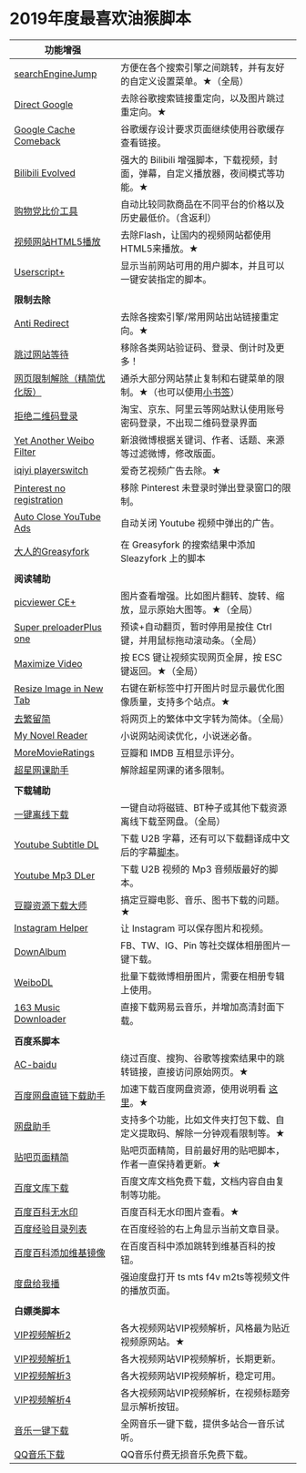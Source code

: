 # 2019年度最喜欢油猴脚本

| **功能增强**                                                 |                                                              |
| ------------------------------------------------------------ | ------------------------------------------------------------ |
|  [searchEngineJump](https://www.runningcheese.com/go?url=https://greasyfork.org/zh-CN/scripts/27752) | 方便在各个搜索引擎之间跳转，并有友好的自定义设置菜单。★（全局） |
|  [Direct Google](https://www.runningcheese.com/go?url=https://greasyfork.org/zh-CN/scripts/19210) | 去除谷歌搜索链接重定向，以及图片跳过重定向。★                |
|  [Google Cache Comeback](https://www.runningcheese.com/go?url=https://greasyfork.org/zh-CN/scripts/725) | 谷歌缓存设计要求页面继续使用谷歌缓存查看链接。               |
|  [Bilibili Evolved](https://www.runningcheese.com/go?url=https://greasyfork.org/zh-CN/scripts/373563) | 强大的 Bilibili 增强脚本，下载视频，封面，弹幕，自定义播放器，夜间模式等功能。★ |
|  [购物党比价工具](https://www.runningcheese.com/go?url=https://greasyfork.org/zh-CN/scripts/14466) | 自动比较同款商品在不同平台的价格以及历史最低价。（含返利）   |
|  [视频网站HTML5播放](https://www.runningcheese.com/go?url=https://greasyfork.org/zh-CN/scripts/30545) | 去除Flash，让国内的视频网站都使用HTML5来播放。★              |
|  [Userscript+](https://www.runningcheese.com/go?url=https://greasyfork.org/zh-CN/scripts/24508) | 显示当前网站可用的用户脚本，并且可以一键安装指定的脚本。     |
|                                                              |                                                              |
| **限制去除**                                                 |                                                              |
|  [Anti Redirect](https://www.runningcheese.com/go?url=https://greasyfork.org/zh-CN/scripts/11915-anti-redirect-typescript) | 去除各搜索引擎/常用网站出站链接重定向。★                     |
|  [跳过网站等待](https://www.runningcheese.com/go?url=https://greasyfork.org/zh-CN/scripts/2600) | 移除各类网站验证码、登录、倒计时及更多！                     |
|  [网页限制解除（精简优化版）](https://www.runningcheese.com/go?url=https://greasyfork.org/zh-CN/scripts/41075) | 通杀大部分网站禁止复制和右键菜单的限制。★（也可以使用[小书签](https://www.runningcheese.com/bookmarklet)） |
|  [拒绝二维码登录](https://www.runningcheese.com/go?url=https://greasyfork.org/zh-CN/scripts/27183) | 淘宝、京东、阿里云等网站默认使用账号密码登录，不出现二维码登录界面 |
|  [Yet Another Weibo Filter](https://www.runningcheese.com/go?url=https://greasyfork.org/zh-CN/scripts/3249) | 新浪微博根据关键词、作者、话题、来源等过滤微博，修改版面。   |
|  [iqiyi playerswitch](https://www.runningcheese.com/go?url=https://greasyfork.org/zh-CN/scripts/28356) | 爱奇艺视频广告去除。★                                        |
|  [Pinterest no registration](https://www.runningcheese.com/go?url=https://greasyfork.org/zh-CN/scripts/382612) | 移除 Pinterest 未登录时弹出登录窗口的限制。                  |
|  [Auto Close YouTube Ads](https://www.runningcheese.com/go?url=https://greasyfork.org/zh-CN/scripts/9165) | 自动关闭 Youtube 视频中弹出的广告。                          |
|  [大人的Greasyfork](https://www.runningcheese.com/go?url=https://greasyfork.org/zh-CN/scripts/23840) | 在 Greasyfork 的搜索结果中添加 Sleazyfork 上的脚本           |
|                                                              |                                                              |
| **阅读辅助**                                                 |                                                              |
|  [picviewer CE+](https://www.runningcheese.com/go?url=https://greasyfork.org/zh-CN/scripts/24204) | 图片查看增强。比如图片翻转、旋转、缩放，显示原始大图等。★（全局） |
|  [Super preloaderPlus one](https://www.runningcheese.com/go?url=https://greasyfork.org/zh-CN/scripts/33522) | 预读+自动翻页，暂时停用是按住 Ctrl 键，并用鼠标拖动滚动条。（全局） |
|  [Maximize Video](https://www.runningcheese.com/go?url=https://greasyfork.org/zh-CN/scripts/4870) | 按 ECS 键让视频实现网页全屏，按 ESC 键返回。★（全局）        |
|  [Resize Image in New Tab](https://www.runningcheese.com/go?url=https://greasyfork.org/zh-CN/scripts/2312) | 右键在新标签中打开图片时显示最优化图像质量，支持多个站点。★  |
|  [去繁留简](https://www.runningcheese.com/go?url=https://greasyfork.org/zh-CN/scripts/378243) | 将网页上的繁体中文字转为简体。（全局）                       |
|  [My Novel Reader](https://www.runningcheese.com/go?url=https://greasyfork.org/zh-CN/scripts/292) | 小说网站阅读优化，小说迷必备。                               |
|  [MoreMovieRatings](https://www.runningcheese.com/go?url=https://greasyfork.org/zh-CN/scripts/7687) | 豆瓣和 IMDB 互相显示评分。                                   |
|  [超星网课助手](https://www.runningcheese.com/go?url=https://greasyfork.org/zh-CN/scripts/369625) | 解除超星网课的诸多限制。                                     |
|                                                              |                                                              |
| **下载辅助**                                                 |                                                              |
|  [一键离线下载](https://www.runningcheese.com/go?url=https://greasyfork.org/zh-CN/scripts/22590) | 一键自动将磁链、BT种子或其他下载资源离线下载至网盘。（全局） |
|  [Youtube Subtitle DL](https://www.runningcheese.com/go?url=https://greasyfork.org/zh-CN/scripts/5368) | 下载 U2B 字幕，还有可以下载翻译成中文后的字幕[脚本](https://www.runningcheese.com/go?url=https://greasyfork.org/zh-CN/scripts/38941)。 |
|  [Youtube Mp3 DLer](https://www.runningcheese.com/go?url=https://greasyfork.org/zh-CN/scripts/376246) | 下载 U2B 视频的 Mp3 音频版最好的脚本。                       |
|  [豆瓣资源下载大师](https://www.runningcheese.com/go?url=https://greasyfork.org/zh-CN/scripts/329484) | 搞定豆瓣电影、音乐、图书下载的问题。★                        |
|  [Instagram Helper](https://www.runningcheese.com/go?url=https://greasyfork.org/zh-CN/scripts/22660) | 让 Instagram 可以保存图片和视频。                            |
|  [DownAlbum](https://www.runningcheese.com/go?url=https://greasyfork.org/zh-CN/scripts/2180) | FB、TW、IG、Pin 等社交媒体相册图片一键下载。                 |
|  [WeiboDL](https://www.runningcheese.com/go?url=https://greasyfork.org/zh-CN/scripts/369485) | 批量下载微博相册图片，需要在相册专辑上使用。                 |
|  [163 Music Downloader](https://www.runningcheese.com/go?url=https://greasyfork.org/zh-CN/scripts/379002) | 直接下载网易云音乐，并增加高清封面下载。                     |
|                                                              |                                                              |
| **百度系脚本**                                               |                                                              |
|  [AC-baidu](https://www.runningcheese.com/go?url=https://greasyfork.org/zh-CN/scripts/14178) | 绕过百度、搜狗、谷歌等搜索结果中的跳转链接，直接访问原始网页。★ |
|  [百度网盘直链下载助手](https://www.runningcheese.com/go?url=https://greasyfork.org/zh-CN/scripts/39504) | 加速下载百度网盘资源，使用说明看 [这里](https://www.runningcheese.com/baiduyun)。★ |
|  [网盘助手](https://www.runningcheese.com/go?url=https://greasyfork.org/zh-CN/scripts/378301) | 支持多个功能，比如文件夹打包下载、自定义提取码、解除一分钟观看限制等。★ |
|  [贴吧页面精简](https://www.runningcheese.com/go?url=https://greasyfork.org/zh-CN/scripts/23687) | 贴吧页面精简，目前最好用的贴吧脚本，作者一直保持着更新。★    |
|  [百度文库下载](https://www.runningcheese.com/go?url=https://greasyfork.org/zh-CN/scripts/379893) | 百度文库文档免费下载，文档内容自由复制等功能。               |
|  [百度百科无水印](https://www.runningcheese.com/go?url=https://greasyfork.org/zh-CN/scripts/16607) | 百度百科无水印图片查看。★                                    |
|  [百度经验目录列表](https://www.runningcheese.com/go?url=https://greasyfork.org/zh-CN/scripts/381414) | 在百度经验的右上角显示当前文章目录。                         |
|  [百度百科添加维基镜像](https://www.runningcheese.com/go?url=https://greasyfork.org/zh-CN/scripts/36100) | 在百度百科中添加跳转到维基百科的按钮。                       |
|  [度盘给我播](https://www.runningcheese.com/go?url=https://greasyfork.org/zh-CN/scripts/33039) | 强迫度盘打开 ts mts f4v m2ts等视频文件的播放页面。           |
|                                                              |                                                              |
| **白嫖类脚本**                                               |                                                              |
|  [VIP视频解析2](https://www.runningcheese.com/go?url=https://greasyfork.org/zh-CN/scripts/373063) | 各大视频网站VIP视频解析，风格最为贴近视频原网站。★           |
|  [VIP视频解析1](https://www.runningcheese.com/go?url=https://greasyfork.org/zh-CN/scripts/370634) | 各大视频网站VIP视频解析，长期更新。                          |
|  [VIP视频解析3](https://www.runningcheese.com/go?url=https://github.com/syhyz1990/media) | 各大视频网站VIP视频解析，稳定可用。                          |
|  [VIP视频解析4](https://www.runningcheese.com/go?url=https://greasyfork.org/zh-CN/scripts/35848) | 各大视频网站VIP视频解析，在视频标题旁显示解析按钮。          |
|  [音乐一键下载](https://www.runningcheese.com/go?url=https://greasyfork.org/zh-CN/scripts/37058) | 全网音乐一键下载，提供多站合一音乐试听。                     |
|  [QQ音乐下载](https://www.runningcheese.com/go?url=https://greasyfork.org/zh-CN/scripts/390920) | QQ音乐付费无损音乐免费下载。                                 |
